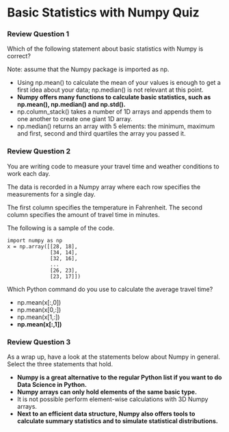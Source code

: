 # Basic Statistics with Numpy Quiz

### Review Question 1

Which of the following statement about basic statistics with Numpy is correct?

Note: assume that the Numpy package is imported as np.

- Using np.mean() to calculate the mean of your values is enough to get a first idea about your data; np.median() is not relevant at this point.
- **Numpy offers many functions to calculate basic statistics, such as np.mean(), np.median() and np.std().**
- np.column_stack() takes a number of 1D arrays and appends them to one another to create one giant 1D array.
- np.median() returns an array with 5 elements: the minimum, maximum and first, second and third quartiles the array you passed it.

### Review Question 2

You are writing code to measure your travel time and weather conditions to work each day.

The data is recorded in a Numpy array where each row specifies the measurements for a single day.

The first column specifies the temperature in Fahrenheit. The second column specifies the amount of travel time in minutes.

The following is a sample of the code.

```{python}
import numpy as np
x = np.array([[28, 18],
              [34, 14],
              [32, 16],
              ...
              [26, 23],
              [23, 17]])
```

Which Python command do you use to calculate the average travel time?

- np.mean(x[:,0])
- np.mean(x[0,:])
- np.mean(x[1,:])
- **np.mean(x[:,1])**

### Review Question 3

As a wrap up, have a look at the statements below about Numpy in general. Select the three statements that hold.

- **Numpy is a great alternative to the regular Python list if you want to do Data Science in Python.**
- **Numpy arrays can only hold elements of the same basic type.**
- It is not possible perform element-wise calculations with 3D Numpy arrays.
- **Next to an efficient data structure, Numpy also offers tools to calculate summary statistics and to simulate statistical distributions.**